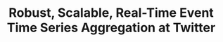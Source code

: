 ---
title: "Robust, Scalable, Real-Time Event Time Series Aggregation at Twitter"
collection: publications
paperurl: '/files/pub/SIGMOD2018_Tsar.pdf'
pubtag: 'bigdata'
citation: '<strong>Peilin Yang</strong>, Srikanth Thiagarajan, and Jimmy Lin. <strong><i>Robust, Scalable, Real-Time Event Time Series Aggregation at Twitter</i></strong>. In Proceedings of the 2018 ACM SIGMOD International Conference on Management of Data (<strong class="conference"><i>SIGMOD&#39;2018</i></strong>), June 2018, Houston, Texas.'
bibtex: '<pre>
</pre>'
---